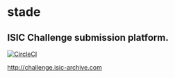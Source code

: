 # stade
## ISIC Challenge submission platform.

[![CircleCI](https://circleci.com/gh/ImageMarkup/stade.svg?style=svg)](https://circleci.com/gh/ImageMarkup/stade)

http://challenge.isic-archive.com
